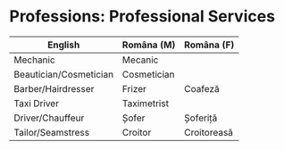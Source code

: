 # Professions: Professional Services

|English|Româna (M)|Româna (F)
|-|-|-|
|Mechanic|Mecanic||
|Beautician/Cosmetician|Cosmetician||
|Barber/Hairdresser|Frizer|Coafeză|
|Taxi Driver|Taximetrist||
|Driver/Chauffeur|Șofer|Șoferiță|
|Tailor/Seamstress|Croitor|Croitoreasă|
